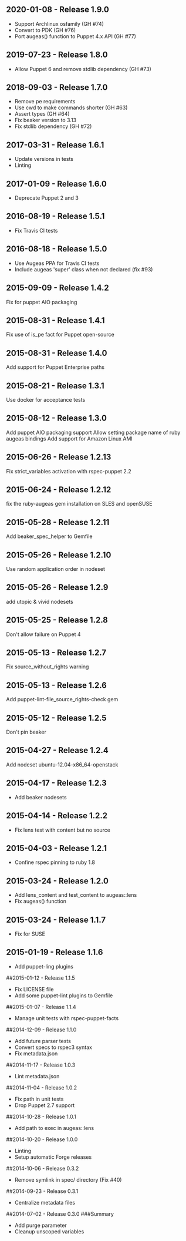## 2020-01-08 - Release 1.9.0

- Support Archlinux osfamily (GH #74)
- Convert to PDK (GH #76)
- Port augeas() function to Puppet 4.x API (GH #77)

## 2019-07-23 - Release 1.8.0

- Allow Puppet 6 and remove stdlib dependency (GH #73)

## 2018-09-03 - Release 1.7.0

- Remove pe requirements
- Use cwd to make commands shorter (GH #63)
- Assert types (GH #64)
- Fix beaker version to 3.13 
- Fix stdlib dependency (GH #72)

## 2017-03-31 - Release 1.6.1

- Update versions in tests
- Linting

## 2017-01-09 - Release 1.6.0

- Deprecate Puppet 2 and 3

## 2016-08-19 - Release 1.5.1

- Fix Travis CI tests

## 2016-08-18 - Release 1.5.0

- Use Augeas PPA for Travis CI tests
- Include augeas 'super' class when not declared (fix #93)

## 2015-09-09 - Release 1.4.2

Fix for puppet AIO packaging

## 2015-08-31 - Release 1.4.1

Fix use of is_pe fact for Puppet open-source

## 2015-08-31 - Release 1.4.0

Add support for Puppet Enterprise paths

## 2015-08-21 - Release 1.3.1

Use docker for acceptance tests

## 2015-08-12 - Release 1.3.0

Add puppet AIO packaging support
Allow setting package name of ruby augeas bindings
Add support for Amazon Linux AMI

## 2015-06-26 - Release 1.2.13

Fix strict_variables activation with rspec-puppet 2.2

## 2015-06-24 - Release 1.2.12

fix the ruby-augeas gem installation on SLES and openSUSE

## 2015-05-28 - Release 1.2.11

Add beaker_spec_helper to Gemfile

## 2015-05-26 - Release 1.2.10

Use random application order in nodeset

## 2015-05-26 - Release 1.2.9

add utopic & vivid nodesets

## 2015-05-25 - Release 1.2.8

Don't allow failure on Puppet 4

## 2015-05-13 - Release 1.2.7

Fix source_without_rights warning

## 2015-05-13 - Release 1.2.6

Add puppet-lint-file_source_rights-check gem

## 2015-05-12 - Release 1.2.5

Don't pin beaker

## 2015-04-27 - Release 1.2.4

Add nodeset ubuntu-12.04-x86_64-openstack

## 2015-04-17 - Release 1.2.3

- Add beaker nodesets

## 2015-04-14 - Release 1.2.2

- Fix lens test with content but no source

## 2015-04-03 - Release 1.2.1

- Confine rspec pinning to ruby 1.8

## 2015-03-24 - Release 1.2.0

- Add lens_content and test_content to augeas::lens
- Fix augeas() function

## 2015-03-24 - Release 1.1.7

- Fix for SUSE

## 2015-01-19 - Release 1.1.6

- Add puppet-ling plugins

##2015-01-12 - Release 1.1.5

- Fix LICENSE file
- Add some puppet-lint plugins to Gemfile

##2015-01-07 - Release 1.1.4

- Manage unit tests with rspec-puppet-facts

##2014-12-09 - Release 1.1.0

- Add future parser tests
- Convert specs to rspec3 syntax
- Fix metadata.json

##2014-11-17 - Release 1.0.3

- Lint metadata.json

##2014-11-04 - Release 1.0.2

- Fix path in unit tests
- Drop Puppet 2.7 support

##2014-10-28 - Release 1.0.1
- Add path to exec in augeas::lens

##2014-10-20 - Release 1.0.0
- Linting
- Setup automatic Forge releases

##2014-10-06 - Release 0.3.2
- Remove symlink in spec/ directory (Fix #40)

##2014-09-23 - Release 0.3.1
- Centralize metadata files

##2014-07-02 - Release 0.3.0
###Summary
- Add purge parameter
- Cleanup unscoped variables

